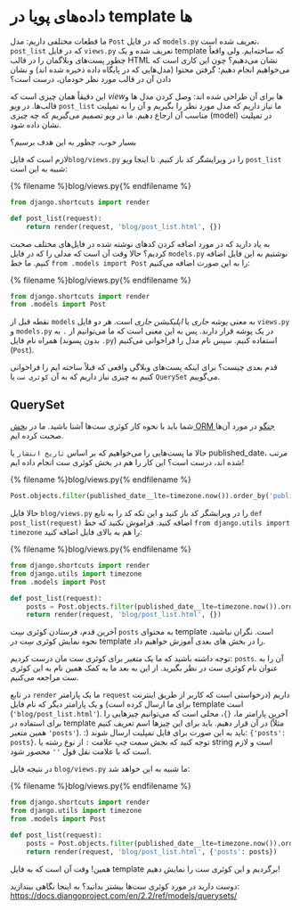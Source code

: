 # داده‌های پویا در template ها

ما قطعات مختلفی داریم: مدل `Post` که در فایل `models.py` تعریف شده است، `post_list` که در فایل `views.py` تعریف شده و یک template که ساخته‌ایم. ولی واقعاً چطور پست‌های وبلاگمان را در قالب HTML نشان می‌دهیم؟ چون این کاری است که می‌خواهیم انجام دهیم؛ گرفتن محتوا (مدل‌هایی که در پایگاه داده ذخیره شده اند) و نشان دادن آن در قالب مورد نظر خودمان، درست است؟

این دقیقاً همان چیزی است که *view*ها برای آن طراحی شده اند: وصل کردن مدل ها و قالب‌ها. در *ویو* `post_list` ما نیاز داریم که مدل مورد نظر را بگیریم و آن را به تمپلیت مناسب آن ارجاع دهیم. ما در *ویو* تصمیم می‌گیریم که چه چیزی (model) در تمپلیت نشان داده شود.

بسیار خوب، چطور به این هدف برسیم؟

لازم است که فایل`blog/views.py` را در ویرایشگر کد باز کنیم. تا اینجا *ویو* `post_list` شبیه به این است:

{% filename %}blog/views.py{% endfilename %}

```python
from django.shortcuts import render

def post_list(request):
    return render(request, 'blog/post_list.html', {})
```

به یاد دارید که در مورد اضافه کردن کدهای نوشته شده در فایل‌های مختلف صحبت کردیم؟ حالا وقت آن است که مدلی را که در فایل `models.py` نوشتیم به این فایل اضافه کنیم. ما خط `from .models import Post` را به این صورت اضافه می‌کنیم:

{% filename %}blog/views.py{% endfilename %}

```python
from django.shortcuts import render
from .models import Post
```

نقطه قبل از `models` به معنی *پوشه جاری* یا *اپلیکیشن جاری* است. هر دو فایل `views.py` و `models.py` در یک پوشه قرار دارند. پس به این معنی است که ما می‌توانیم از `.` به همراه نام فایل (بدون پسوند `.py`) استفاده کنیم. سپس نام مدل را فراخوانی می‌کنیم (`Post`).

قدم بعدی چیست؟ برای اینکه پست‌های وبلاگی واقعی که قبلاً ساخته ایم را فراخوانی کنیم به چیزی نیاز داریم که به آن `کوئری ست` یا `QuerySet` می‌گوییم.

## QuerySet

شما باید با نحوه کار کوئری ست‌ها آشنا باشید. ما در [بخش ORM جنگو](../django_orm/README.md) در مورد آن‌ها صحبت کرده ایم.

حالا ما پست‌هایی را می‌خواهیم که بر اساس `تاریخ انتشار` یا published_date، مرتب شده اند، درست است؟ این کار را هم در بخش کوئری ست انجام داده ایم!

{% filename %}blog/views.py{% endfilename %}

```python
Post.objects.filter(published_date__lte=timezone.now()).order_by('published_date')
```

حالا فایل `blog/views.py` را در ویرایشگر کد باز کنید و این تکه کد را به تابع `def post_list(request)` اضافه کنید. فراموش نکنید که خط `from django.utils import timezone` را هم به بالای فایل اضافه کنید:

{% filename %}blog/views.py{% endfilename %}

```python
from django.shortcuts import render
from django.utils import timezone
from .models import Post

def post_list(request):
    posts = Post.objects.filter(published_date__lte=timezone.now()).order_by('published_date')
    return render(request, 'blog/post_list.html', {})
```

آخرین قدم، فرستادن کوئری سِت `posts` به محتوای template است. نگران نباشید، نحوه نمایش کوئری سِت در template را در بخش های بعدی آموزش خواهیم داد.

توجه داشته باشید که ما یک *متغیر* برای کوئری ست مان درست کردیم: `posts`. آن را به عنوان نام کوئری ست در نظر بگیرید. از این به بعد ما به کمک همین نام به این کوئری ست مراجعه می‌کنیم.

در تابع `render` ما یک پارامتر `request` داریم (درخواستی است که کاربر از طریق اینترنت برای ما ارسال کرده است) و یک پارامتر دیگر که نام فایل template است (`'blog/post_list.html'`). آخرین پارامتر ما، `{}`، محلی است که می‌توانیم چیزهایی را برای استفاده در template در آن قرار دهیم. باید برای این چیزها اسم تعریف کنیم (مثلاً همین متغیر `'posts'`). :) باید به این صورت برای فایل تمپلیت ارسال شوند: `{'posts': posts}`. توجه کنید که بخش سمت چپ علامت `:` از نوع رشته یا string است و لازم است که با علامت نقل قول `''` محصور شود.

در نتیجه فایل `blog/views.py` ما شبیه به این خواهد شد:

{% filename %}blog/views.py{% endfilename %}

```python
from django.shortcuts import render
from django.utils import timezone
from .models import Post

def post_list(request):
    posts = Post.objects.filter(published_date__lte=timezone.now()).order_by('published_date')
    return render(request, 'blog/post_list.html', {'posts': posts})
```

همین! وقت آن است که به فایل template برگردیم و این کوئری ست را نمایش دهیم!

دوست دارید در مورد کوئری ست‌ها بیشتر بدانید؟ به اینجا نگاهی بیندازید: https://docs.djangoproject.com/en/2.2/ref/models/querysets/